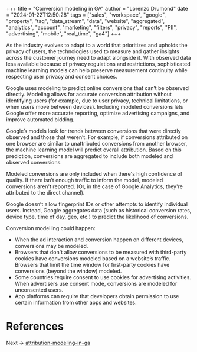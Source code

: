 +++
title = "Conversion modeling in GA"
author = "Lorenzo Drumond"
date = "2024-01-22T12:50:28"
tags = ["sales",  "workspace",  "google",  "property",  "tag",  "data_stream",  "data",  "website",  "aggregated",  "analytics",  "account",  "marketing",  "filters",  "privacy",  "reports",  "PII",  "advertising",  "mobile",  "real_time",  "ga4"]
+++


As the industry evolves to adapt to a world that prioritizes and upholds the privacy of users, the technologies used to measure and gather insights across the customer journey need to adapt alongside it. With observed data less available because of privacy regulations and restrictions, sophisticated machine learning models can help preserve measurement continuity while respecting user privacy and consent choices.

Google uses modeling to predict online conversions that can’t be observed directly. Modeling allows for accurate conversion attribution without identifying users (for example, due to user privacy, technical limitations, or when users move between devices). Including modeled conversions lets Google offer more accurate reporting, optimize advertising campaigns, and improve automated bidding.

Google’s models look for trends between conversions that were directly observed and those that weren’t. For example, if conversions attributed on one browser are similar to unattributed conversions from another browser, the machine learning model will predict overall attribution. Based on this prediction, conversions are aggregated to include both modeled and observed conversions.

Modeled conversions are only included when there's high confidence of quality. If there isn’t enough traffic to inform the model, modeled conversions aren't reported. (Or, in the case of Google Analytics, they're attributed to the direct channel).

Google doesn’t allow fingerprint IDs or other attempts to identify individual users. Instead, Google aggregates data (such as historical conversion rates, device type, time of day, geo, etc.) to predict the likelihood of conversions.

Conversion modelling could happen:
- When the ad interaction and conversion happen on different devices, conversions may be modeled.
- Browsers that don't allow conversions to be measured with third-party cookies have conversions modeled based on a website’s traffic. Browsers that limit the time window for first-party cookies have conversions (beyond the window) modeled.
- Some countries require consent to use cookies for advertising activities. When advertisers use consent mode, conversions are modeled for unconsented users.
- App platforms can require that developers obtain permission to use certain information from other apps and websites.


# References

Next -> [attribution-modeling-in-ga](/wiki/attribution-modeling-in-ga/)
